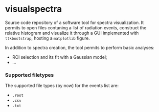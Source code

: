 # visualspectra
Source code repository of a software tool for spectra visualization. It permits to open files contaning a list of radiation events, construct the relative histogram and visualize it through a GUI implemented with `ttkbootstrap`, hosting a `matplotlib` figure.  

In addition to spectra creation, the tool permits to perform basic analyses:
- ROI selection and its fit with a Gaussian model;
- ...

### Supported filetypes
The supported file types (by now) for the events list are:
- `.root`
- `.csv`
- `.txt`


